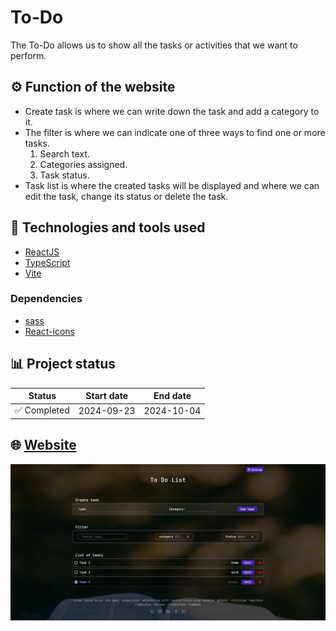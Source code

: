 # To-Do

The To-Do allows us to show all the tasks or activities that we want to perform.

## ⚙️ Function of the website

- Create task is where we can write down the task and add a category to it.
- The filter is where we can indicate one of three ways to find one or more tasks.
  1. Search text.
  2. Categories assigned.
  3. Task status.
- Task list is where the created tasks will be displayed and where we can edit the task, change its status or delete the task.

## 🚀 Technologies and tools used

- [ReactJS](https://es.react.dev/)
- [TypeScript](https://www.typescriptlang.org/)
- [Vite](https://vitejs.dev/)

### Dependencies

- [sass](https://sass-lang.com/)
- [React-icons](https://www.npmjs.com/package/react-icons)

## 📊 Project status

| Status       | Start date | End date   |
| ------------ | ---------- | ---------- |
| ✅ Completed | 2024-09-23 | 2024-10-04 |

## 🌐 [Website](https://bryangrandon.github.io/To-Do/)

<img src="./src/assets/website.png" alt="website" width="900px" />
